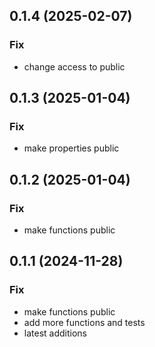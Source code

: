 ## 0.1.4 (2025-02-07)

### Fix

- change access to public

## 0.1.3 (2025-01-04)

### Fix

- make properties public

## 0.1.2 (2025-01-04)

### Fix

- make functions public

## 0.1.1 (2024-11-28)

### Fix

- make functions public
- add more functions and tests
- latest additions
